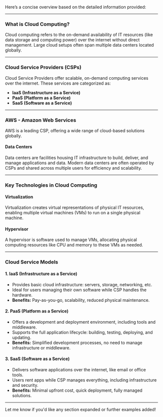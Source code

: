 Here’s a concise overview based on the detailed information provided:

---

### **What is Cloud Computing?**
Cloud computing refers to the on-demand availability of IT resources (like data storage and computing power) over the internet without direct management. Large cloud setups often span multiple data centers located globally.

---

### **Cloud Service Providers (CSPs)**
Cloud Service Providers offer scalable, on-demand computing services over the internet. These services are categorized as:
- **IaaS (Infrastructure as a Service)**
- **PaaS (Platform as a Service)**
- **SaaS (Software as a Service)**

---

### **AWS - Amazon Web Services**
AWS is a leading CSP, offering a wide range of cloud-based solutions globally.

#### **Data Centers**
Data centers are facilities housing IT infrastructure to build, deliver, and manage applications and data. Modern data centers are often operated by CSPs and shared across multiple users for efficiency and scalability.

---

### **Key Technologies in Cloud Computing**
#### **Virtualization**
Virtualization creates virtual representations of physical IT resources, enabling multiple virtual machines (VMs) to run on a single physical machine.

#### **Hypervisor**
A hypervisor is software used to manage VMs, allocating physical computing resources like CPU and memory to these VMs as needed.

---

### **Cloud Service Models**
#### **1. IaaS (Infrastructure as a Service)**
- Provides basic cloud infrastructure: servers, storage, networking, etc.
- Ideal for users managing their own software while CSP handles the hardware.
- **Benefits:** Pay-as-you-go, scalability, reduced physical maintenance.

#### **2. PaaS (Platform as a Service)**
- Offers a development and deployment environment, including tools and middleware.
- Supports the full application lifecycle: building, testing, deploying, and updating.
- **Benefits:** Simplified development processes, no need to manage infrastructure or middleware.

#### **3. SaaS (Software as a Service)**
- Delivers software applications over the internet, like email or office tools.
- Users rent apps while CSP manages everything, including infrastructure and security.
- **Benefits:** Minimal upfront cost, quick deployment, fully managed solutions.

---

Let me know if you'd like any section expanded or further examples added!